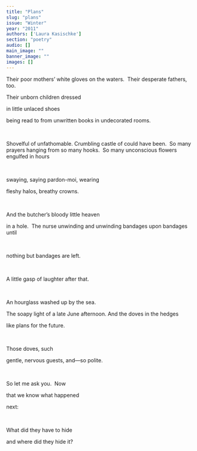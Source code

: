 ```yaml
---
title: "Plans"
slug: "plans"
issue: "Winter"
year: "2011"
authors: ['Laura Kasischke']
section: "poetry"
audio: []
main_image: ""
banner_image: ""
images: []
---
```

Their poor mothers’ white gloves on the waters.  Their desperate fathers, too.

 Their unborn children dressed

 in little unlaced shoes

 being read to from unwritten books in undecorated rooms.

  

 Shovelful of unfathomable. Crumbling castle of could have been.  So many prayers hanging from so many hooks.  So many unconscious flowers engulfed in hours

  

 swaying, saying pardon-moi, wearing

 fleshy halos, breathy crowns.

  

 And the butcher’s bloody little heaven

 in a hole.  The nurse unwinding and unwinding bandages upon bandages until

  

 nothing but bandages are left.

  

 A little gasp of laughter after that.

  

 An hourglass washed up by the sea.

 The soapy light of a late June afternoon. And the doves in the hedges

 like plans for the future.

  

 Those doves, such

 gentle, nervous guests, and—so polite.

  

 So let me ask you.  Now

 that we know what happened

 next:

  

 What did they have to hide

 and where did they hide it?


